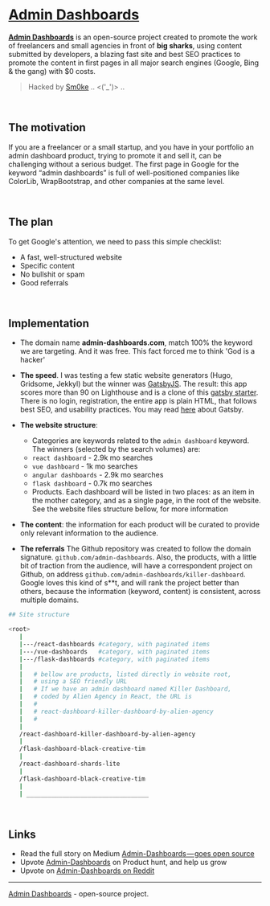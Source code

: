 # [Admin Dashboards](https://admin-dashboards.com)

**[Admin Dashboards](https://admin-dashboards.com)** is an open-source project created to promote the work of freelancers and small agencies in front of **big sharks**, using content submitted by developers, a blazing fast site and best SEO practices to promote the content in first pages in all major search engines (Google, Bing & the gang) with $0 costs.   

> Hacked by [Sm0ke](https://twitter.com/Sm0keDev) .. <('_')> ..

<br />

## The motivation

If you are a freelancer or a small startup, and you have in your portfolio an admin dashboard product, trying to promote it and sell it, can be challenging without a serious budget. The first page in Google for the keyword “admin dashboards” is full of well-positioned companies like ColorLib, WrapBootstrap, and other companies at the same level.

<br />

## The plan

To get Google's attention, we need to pass this simple checklist:

- A fast, well-structured website
- Specific content
- No bullshit or spam
- Good referrals  

<br />

## Implementation

- The domain name **admin-dashboards.com**, match 100% the keyword we are targeting. And it was free. This fact forced me to think 'God is a hacker'

- **The speed**. I was testing a few static website generators (Hugo, Gridsome, Jekkyl) but the winner was [GatsbyJS](https://www.gatsbyjs.org/). The result: this app scores more than 90 on Lighthouse and is a clone of this [gatsby starter](https://www.gatsbyjs.org/starters/GatsbyCentral/gatsby-v2-starter-lumen/). There is no login, registration, the entire app is plain HTML, that follows best SEO, and usability practices. You may read [here](https://www.gatsbyjs.org/docs/conceptual-guide/) about Gatsby.  

- **The website structure**:

  - Categories are keywords related to the `admin dashboard` keyword. The winners (selected by the search volumes) are:
  - `react dashboard` - 2.9k mo searches
  - `vue dashboard` - 1k mo searches
  - `angular dashboards` - 2.9k mo searches
  - `flask dashboard` - 0.7k mo searches
  - Products. Each dashboard will be listed in two places: as an item in the mother category, and as a single page, in the root of the website. See the website files structure bellow, for more information

- **The content**: the information for each product will be curated to provide only relevant information to the audience. 

- **The referrals** The Github repository was created to follow the domain signature. `github.com/admin-dashboards`. Also, the products, with a little bit of traction from the audience, will have a correspondent project on Github, on address `github.com/admin-dashboards/killer-dashboard`. Google loves this kind of s**t, and will rank the project better than others, because the information (keyword, content) is consistent, across multiple domains.    

```bash
## Site structure

<root>
   |
   |---/react-dashboards #category, with paginated items
   |---/vue-dashboards   #category, with paginated items
   |---/flask-dashboards #category, with paginated items
   |
   |   # bellow are products, listed directly in website root,
   |   # using a SEO friendly URL
   |   # If we have an admin dashboard named Killer Dashboard,
   |   # coded by Alien Agency in React, the URL is
   |   #
   |   # react-dashboard-killer-dashboard-by-alien-agency  
   |   #
   |
   /react-dashboard-killer-dashboard-by-alien-agency
   |
   /flask-dashboard-black-creative-tim
   |
   /react-dashboard-shards-lite
   |
   /flask-dashboard-black-creative-tim
   |
   | __________________________________
```

<br />

## Links

- Read the full story on Medium [Admin-Dashboards — goes open source](https://medium.com/@appseed.us/admin-dashboards-com-goes-open-source-2a95862b5eab)
- Upvote [Admin-Dashboards](https://www.producthunt.com/posts/admin-dashboards) on Product hunt, and help us grow
- Upvote on [Admin-Dashboards on Reddit](https://www.reddit.com/r/reactjs/comments/c64vw2/react_dashboards_opensource_released_under_the/)

---
[Admin Dashboards](https://admin-dashboards.com) - open-source project. 
